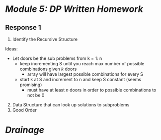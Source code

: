 # ***Module 5: DP Written Homework***

## **Response 1**

1. Identify the Recursive Structure
   
Ideas:
- Let doors be the sub problems from k = 1: n
  - keep incrementing S until you reach max number of possible combinations given $k$ doors
    - array will have largest possible combinations for every S
  - start k at S and increment to n and keep S constant (seems promising)
    - must have at least $n$ doors in order to possible combinations to not be 0

2. Data Structure that can look up solutions to subproblems
3. Good Order

# ***Drainage***